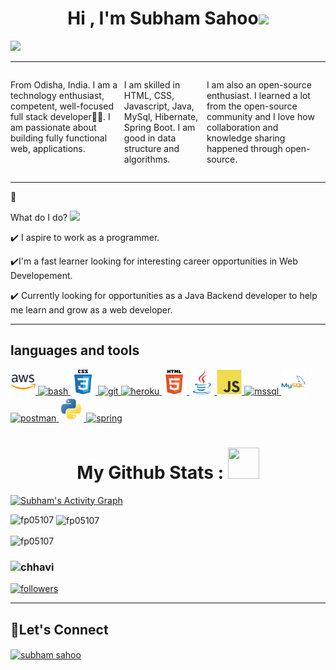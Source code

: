 <!-- [![MasterHead](https://media.geeksforgeeks.org/wp-content/cdn-uploads/20210317125205/Java-Backend-Development-%E2%80%93-Live-Course-By-GeeksforGeeks1.png) -->
<h1 align="center">Hi , I'm Subham Sahoo<img src="https://media.giphy.com/media/hvRJCLFzcasrR4ia7z/giphy.gif" width="35"></h1>
<div align="center">

</div>
     <a href="#" align="center"><img src="https://readme-typing-svg.herokuapp.com?color=FFF&center=true&lines=1500%2B+Hours+of+Coding+Experience;Data+Structure;Algorithm;MERN;Full+Stack+Web+Developer"></img></a>
     <hr/>
     <div style="display:flex">
    <p align="left" style="max-width:40%">
From Odisha, India. I am a technology enthusiast, competent, well-focused full stack developer👨‍💻. I am passionate about building fully functional web, applications.

I am skilled in HTML, CSS, Javascript, Java, MySql, Hibernate, Spring Boot. I am good in data structure and algorithms.

I am also an open-source enthusiast. I learned a lot from the open-source community and I love how collaboration and knowledge sharing happened through open-source.

</p>


</div>

<hr/>
🌱<p> What do I do? <img src="https://media.giphy.com/media/XGma2iRIHTKkwqRkFl/giphy.gif" width="50"></p>

✔️  I aspire to work as a programmer.

✔️I'm a fast learner looking for interesting career opportunities in Web Developement.


✔️ Currently looking for opportunities as a Java Backend developer to help me learn and grow as a web developer.
<hr/>


<div>
    <h2>languages and tools</h2>
    <p align="left"> <a href="https://aws.amazon.com" target="_blank" rel="noreferrer"> <img src="https://raw.githubusercontent.com/devicons/devicon/master/icons/amazonwebservices/amazonwebservices-original-wordmark.svg" alt="aws" width="40" height="40"/> </a> <a href="https://www.gnu.org/software/bash/" target="_blank" rel="noreferrer"> <img src="https://www.vectorlogo.zone/logos/gnu_bash/gnu_bash-icon.svg" alt="bash" width="40" height="40"/> </a> <a href="https://www.w3schools.com/css/" target="_blank" rel="noreferrer"> <img src="https://raw.githubusercontent.com/devicons/devicon/master/icons/css3/css3-original-wordmark.svg" alt="css3" width="40" height="40"/> </a> <a href="https://git-scm.com/" target="_blank" rel="noreferrer"> <img src="https://www.vectorlogo.zone/logos/git-scm/git-scm-icon.svg" alt="git" width="40" height="40"/> </a> <a href="https://heroku.com" target="_blank" rel="noreferrer"> <img src="https://www.vectorlogo.zone/logos/heroku/heroku-icon.svg" alt="heroku" width="40" height="40"/> </a> <a href="https://www.w3.org/html/" target="_blank" rel="noreferrer"> <img src="https://raw.githubusercontent.com/devicons/devicon/master/icons/html5/html5-original-wordmark.svg" alt="html5" width="40" height="40"/> </a> <a href="https://www.java.com" target="_blank" rel="noreferrer"> <img src="https://raw.githubusercontent.com/devicons/devicon/master/icons/java/java-original.svg" alt="java" width="40" height="40"/> </a> <a href="https://developer.mozilla.org/en-US/docs/Web/JavaScript" target="_blank" rel="noreferrer"> <img src="https://raw.githubusercontent.com/devicons/devicon/master/icons/javascript/javascript-original.svg" alt="javascript" width="40" height="40"/> </a> <a href="https://www.microsoft.com/en-us/sql-server" target="_blank" rel="noreferrer"> <img src="https://www.svgrepo.com/show/303229/microsoft-sql-server-logo.svg" alt="mssql" width="40" height="40"/> </a> <a href="https://www.mysql.com/" target="_blank" rel="noreferrer"> <img src="https://raw.githubusercontent.com/devicons/devicon/master/icons/mysql/mysql-original-wordmark.svg" alt="mysql" width="40" height="40"/> </a> <a href="https://postman.com" target="_blank" rel="noreferrer"> <img src="https://www.vectorlogo.zone/logos/getpostman/getpostman-icon.svg" alt="postman" width="40" height="40"/> </a> <a href="https://www.python.org" target="_blank" rel="noreferrer"> <img src="https://raw.githubusercontent.com/devicons/devicon/master/icons/python/python-original.svg" alt="python" width="40" height="40"/> </a> <a href="https://spring.io/" target="_blank" rel="noreferrer"> <img src="https://www.vectorlogo.zone/logos/springio/springio-icon.svg" alt="spring" width="40" height="40"/> </a> </p>

     
</div> 



<h1 align="center">My Github Stats : <img src="https://c.tenor.com/iol6pdgnlasAAAAM/hoodie-girl-cool.gif" height="50px" width="50px"/> </h1>
<!-- ![snake gif](https://raw.githubusercontent.com/avinash-218/avinash-218/output/github-contribution-grid-snake.svg) -->

<a href="https://github.com/fp05107-cmd/github-readme-activity-graph"><img alt="Subham's Activity Graph" src="https://activity-graph.herokuapp.com/graph?username=fp05107&bg_color=0D1117&color=5BCDEC&line=5BCDEC&point=FFFFFF&hide_border=true" /></a>
<p><img align="left" src="https://github-readme-stats.vercel.app/api/top-langs?username=fp05107&show_icons=true&locale=en&layout=compact" alt="fp05107" /></p>

<p>&nbsp;<img align="center" src="https://github-readme-stats.vercel.app/api?username=fp05107&show_icons=true&locale=en" alt="fp05107" /></p>

<p><img align="center" src="https://github-readme-streak-stats.herokuapp.com/?user=fp05107&" alt="fp05107" /></p>






<h3 align="left"> <img src="https://komarev.com/ghpvc/?username=fp05107" alt="chhavi" /> </h3>
  <a href="https://github.com/fp05107?tab=followers">
    <img alt="followers" title="Follow me on Github" src="https://custom-icon-badges.herokuapp.com/github/followers/fp05107?color=236ad3&labelColor=1155ba&style=for-the-badge&logo=person-add&label=Follow&logoColor=white"/></a>
</p><hr/>

 <h2 align="left">🤝Let's Connect</h2>

 <p align="left">
    <a href="https://linkedin.com/in/subham sahoo" target="blank"><img align="center" src="https://raw.githubusercontent.com/rahuldkjain/github-profile-readme-generator/master/src/images/icons/Social/linked-in-alt.svg" alt="subham sahoo" height="30" width="40" /></a>
    </p>

 



</p>



